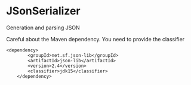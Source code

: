 # JSonSerializer
Generation and parsing JSON

Careful about the Maven dependency.
You need to provide the classifier

	<dependency>
			<groupId>net.sf.json-lib</groupId>
			<artifactId>json-lib</artifactId>
			<version>2.4</version>
			<classifier>jdk15</classifier>
		</dependency>
